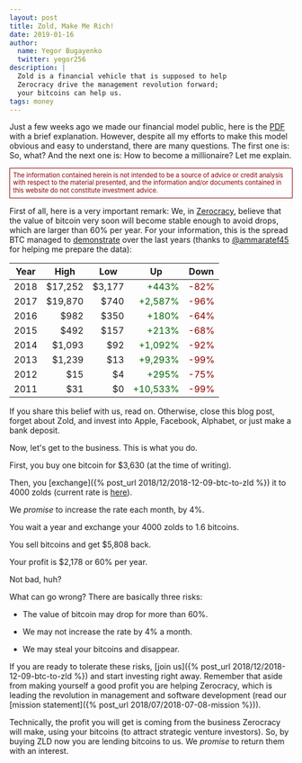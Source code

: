 ```yaml
---
layout: post
title: Zold, Make Me Rich!
date: 2019-01-16
author:
  name: Yegor Bugayenko
  twitter: yegor256
description: |
  Zold is a financial vehicle that is supposed to help
  Zerocracy drive the management revolution forward;
  your bitcoins can help us.
tags: money
---
```


Just a few weeks ago we made our financial model public, here is the
[PDF](https://papers.zold.io/fin-model.pdf) with a brief explanation. However,
despite all my efforts to make this model obvious and easy to understand,
there are many questions. The first one is: So, what? And the next one is:
How to become a millionaire? Let me explain.

<!--more-->

<p style="color:darkred;border:1px solid darkred;padding:0.5em;font-size:0.8em;line-height:1.2em;">
The information contained herein is not intended to
be a source of advice or credit analysis with respect to the material presented,
and the information and/or documents contained in this
website do not constitute investment advice.
</p>

First of all, here is a very important remark: We, in [Zerocracy](https://www.zerocracy.com), believe
that the value of bitcoin very soon will become stable enough to avoid drops, which are
larger than 60% per year. For your information, this is the spread BTC managed
to [demonstrate](https://coinmarketcap.com/currencies/bitcoin/historical-data/)
over the last years (thanks to [@ammaratef45](https://github.com/ammaratef45) for helping me prepare the data):

<table>
  <thead>
    <tr>
      <th>Year</th>
      <th>High</th>
      <th>Low</th>
      <th>Up</th>
      <th>Down</th>
    </tr>
  </thead>
  <tbody>
    <tr><td style="text-align:right">2018</td><td style="text-align:right">$17,252</td><td style="text-align:right">$3,177</td><td style="text-align:right;color:darkgreen;">+443%</td><td style="text-align:right;color:darkred;">-82%</td></tr>
    <tr><td style="text-align:right">2017</td><td style="text-align:right">$19,870</td><td style="text-align:right">$740</td><td style="text-align:right;color:darkgreen;">+2,587%</td><td style="text-align:right;color:darkred;">-96%</td></tr>
    <tr><td style="text-align:right">2016</td><td style="text-align:right">$982</td><td style="text-align:right">$350</td><td style="text-align:right;color:darkgreen;">+180%</td><td style="text-align:right;color:darkred;">-64%</td></tr>
    <tr><td style="text-align:right">2015</td><td style="text-align:right">$492</td><td style="text-align:right">$157</td><td style="text-align:right;color:darkgreen;">+213%</td><td style="text-align:right;color:darkred;">-68%</td></tr>
    <tr><td style="text-align:right">2014</td><td style="text-align:right">$1,093</td><td style="text-align:right">$92</td><td style="text-align:right;color:darkgreen;">+1,092%</td><td style="text-align:right;color:darkred;">-92%</td></tr>
    <tr><td style="text-align:right">2013</td><td style="text-align:right">$1,239</td><td style="text-align:right">$13</td><td style="text-align:right;color:darkgreen;">+9,293%</td><td style="text-align:right;color:darkred;">-99%</td></tr>
    <tr><td style="text-align:right">2012</td><td style="text-align:right">$15</td><td style="text-align:right">$4</td><td style="text-align:right;color:darkgreen;">+295%</td><td style="text-align:right;color:darkred;">-75%</td></tr>
    <tr><td style="text-align:right">2011</td><td style="text-align:right">$31</td><td style="text-align:right">$0</td><td style="text-align:right;color:darkgreen;">+10,533%</td><td style="text-align:right;color:darkred;">-99%</td></tr>
  </tbody>
</table>

If you share this belief with us, read on. Otherwise, close this blog post,
forget about Zold, and invest into Apple, Facebook, Alphabet, or just make
a bank deposit.

Now, let's get to the business. This is what you do.

First, you buy one bitcoin for $3,630 (at the time of writing).

Then, you [exchange]({% post_url 2018/12/2018-12-09-btc-to-zld %})
it to 4000 zolds (current rate is [here](https://wts.zold.io/rate)).

We _promise_ to increase the rate each month, by 4%.

You wait a year and exchange your 4000 zolds to 1.6 bitcoins.

You sell bitcoins and get $5,808 back.

Your profit is $2,178 or 60% per year.

Not bad, huh?

What can go wrong? There are basically three risks:

  * The value of bitcoin may drop for more than 60%.

  * We may not increase the rate by 4% a month.

  * We may steal your bitcoins and disappear.

If you are ready to tolerate these risks, [join us]({% post_url 2018/12/2018-12-09-btc-to-zld %})
and start investing right away. Remember that aside from making yourself a good profit you
are helping Zerocracy, which is leading the revolution in management
and software development (read our [mission statement]({% post_url 2018/07/2018-07-08-mission %})).

Technically, the profit you will get is coming from the business
Zerocracy will make, using your bitcoins (to attract strategic venture investors).
So, by buying ZLD now you are lending bitcoins to us.
We _promise_ to return them with an interest.

